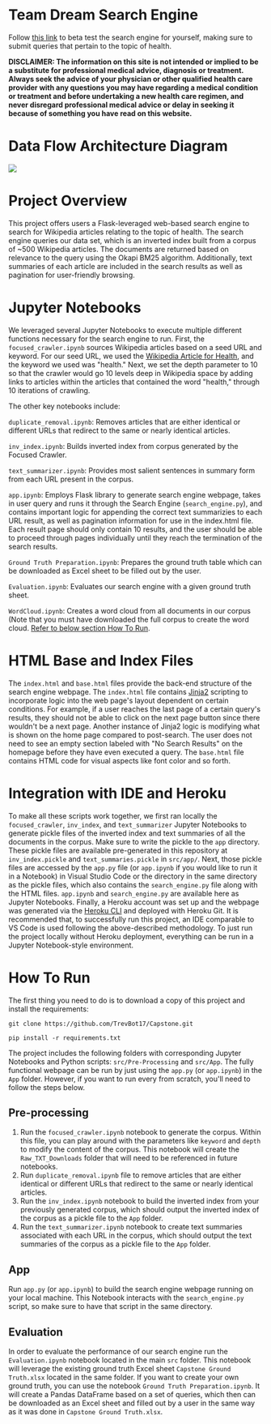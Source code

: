 # Team Dream Search Engine
Follow [this link](https://searchenginecapstone.herokuapp.com/) to beta test the search engine for yourself, making sure to submit queries that pertain to the topic of health.

**DISCLAIMER: The information on this site is not intended or implied to be a substitute for professional medical advice, diagnosis or treatment. Always seek the advice of your physician or other qualified health care provider with any questions you may have regarding a medical condition or treatment and before undertaking a new health care regimen, and never disregard professional medical advice or delay in seeking it because of something you have read on this website.**

# Data Flow Architecture Diagram

![](https://i.ibb.co/5GX09tP/Capstone-Architecture-Diagram-3.jpg?raw=True)

# Project Overview
This project offers users a Flask-leveraged web-based search engine to search for Wikipedia articles relating to the topic of health. The search engine queries our data set, which is an inverted index built from a corpus of ~500 Wikipedia articles. The documents are returned based on relevance to the query using the Okapi BM25 algorithm. Additionally, text summaries of each article are included in the search results as well as pagination for user-friendly browsing.

# Jupyter Notebooks
We leveraged several Jupyter Notebooks to execute multiple different functions necessary for the search engine to run. First, the `focused_crawler.ipynb` sources Wikipedia articles based on a seed URL and keyword. For our seed URL, we used the [Wikipedia Article for Health](https://en.wikipedia.org/wiki/Health), and the keyword we used was "health." Next, we set the depth parameter to 10 so that the crawler would go 10 levels deep in Wikipedia space by adding links to articles within the articles that contained the word "health," through 10 iterations of crawling.

The other key notebooks include:


`duplicate_removal.ipynb`: Removes articles that are either identical or different URLs that redirect to the same or nearly identical articles.


`inv_index.ipynb`: Builds inverted index from corpus generated by the Focused Crawler.


`text_summarizer.ipynb`: Provides most salient sentences in summary form from each URL present in the corpus.


`app.ipynb`: Employs Flask library to generate search engine webpage, takes in user query and runs it through the Search Engine (`search_engine.py`), and contains important logic for appending the correct text summarizies to each URL result, as well as pagination information for use in the index.html file. Each result page should only contain 10 results, and the user should be able to proceed through pages individually until they reach the termination of the search results.


`Ground Truth Preparation.ipynb`: Prepares the ground truth table which can be downloaded as Excel sheet to be filled out by the user.


`Evaluation.ipynb`: Evaluates our search engine with a given ground truth sheet.


`WordCloud.ipynb`: Creates a word cloud from all documents in our corpus (Note that you must have downloaded the full corpus to create the word cloud. [Refer to below section How To Run](#how-to-run).

# HTML Base and Index Files
The `index.html` and `base.html` files provide the back-end structure of the search engine webpage. The `index.html` file contains [Jinja2](https://jinja.palletsprojects.com/en/3.1.x/) scripting to incorporate logic into the web page's layout dependent on certain conditions. For example, if a user reaches the last page of a certain query's results, they should not be able to click on the next page button since there wouldn't be a next page. Another instance of Jinja2 logic is modifying what is shown on the home page compared to post-search. The user does not need to see an empty section labeled with "No Search Results" on the homepage before they have even executed a query. The `base.html` file contains HTML code for visual aspects like font color and so forth.

# Integration with IDE and Heroku
To make all these scripts work together, we first ran locally the `focused_crawler`, `inv_index`, and `text_summarizer` Jupyter Notebooks to generate pickle files of the inverted index and text summaries of all the documents in the corpus. Make sure to write the pickle to the `app` directory. These pickle files are available pre-generated in this repository at `inv_index.pickle` and `text_summaries.pickle` in `src/app/`. Next, those pickle files are accessed by the `app.py` file (or `app.ipynb` if you would like to run it in a Notebook) in Visual Studio Code or the directory in the same directory as the pickle files, which also contains the `search_engine.py` file along with the HTML files. `app.ipynb` and `search_engine.py` are available here as Jupyter Notebooks. Finally, a Heroku account was set up and the webpage was generated via the [Heroku CLI](https://devcenter.heroku.com/articles/heroku-cli) and deployed with Heroku Git. It is recommended that, to successfully run this project, an IDE comparable to VS Code is used following the above-described methodology. To just run the project locally without Heroku deployment, everything can be run in a Jupyter Notebook-style environment.


# How To Run
The first thing you need to do is to download a copy of this project and install the requirements:
```
git clone https://github.com/TrevBot17/Capstone.git
```
```
pip install -r requirements.txt
```
The project includes the following folders with corresponding Jupyter Notebooks and Python scripts: `src/Pre-Processing` and `src/App`. The fully functional webpage can be run by just using the `app.py` (or `app.ipynb`) in the `App` folder. However, if you want to run every from scratch, you'll need to follow the steps below.
## Pre-processing


1. Run the `focused_crawler.ipynb` notebook to generate the corpus. Within this file, you can play around with the parameters like `keyword` and `depth` to modify the content of the corpus. This notebook will create the `Raw_TXT_Downloads` folder that will need to be referenced in future notebooks.
2. Run  `duplicate_removal.ipynb` file to remove articles that are either identical or different URLs that redirect to the same or nearly identical articles. 
3. Run the `inv_index.ipynb` notebook to build the inverted index from your previously generated corpus, which should output the inverted index of the corpus as a pickle file to the `App` folder.
4. Run the `text_summarizer.ipynb` notebook to create text summaries associated with each URL in the corpus, which should output the text summaries of the corpus as a pickle file to the `App` folder.

## App


Run `app.py` (or `app.ipynb`) to build the search engine webpage running on your local machine. This Notebook interacts with the `search_engine.py` script, so make sure to have that script in the same directory.

## Evaluation

In order to evaluate the performance of our search engine run the `Evaluation.ipynb` notebook located in the main `src` folder. This notebook will leverage the existing ground truth Excel sheet `Capstone Ground Truth.xlsx` located in the same folder. If you want to create your own ground truth, you can use the notebook `Ground Truth Preparation.ipynb`. It will create a Pandas DataFrame based on a set of queries, which then can be downloaded as an Excel sheet and filled out by a user in the same way as it was done in `Capstone Ground Truth.xlsx`.
